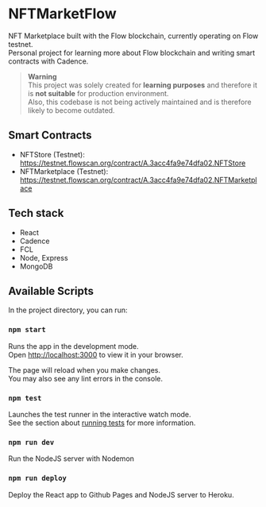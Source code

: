 # NFTMarketFlow

NFT Marketplace built with the Flow blockchain, currently operating on Flow testnet.<br/>
Personal project for learning more about Flow blockchain and writing smart contracts with Cadence.<br/>

> **Warning**<br/>
> This project was solely created for **learning purposes** and therefore it is **not suitable** for production environment.<br/>
> Also, this codebase is not being actively maintained and is therefore likely to become outdated.

## Smart Contracts

- NFTStore (Testnet): https://testnet.flowscan.org/contract/A.3acc4fa9e74dfa02.NFTStore
- NFTMarketplace (Testnet): https://testnet.flowscan.org/contract/A.3acc4fa9e74dfa02.NFTMarketplace

## Tech stack

- React
- Cadence
- FCL
- Node, Express
- MongoDB

## Available Scripts

In the project directory, you can run:

### `npm start`

Runs the app in the development mode.\
Open [http://localhost:3000](http://localhost:3000) to view it in your browser.

The page will reload when you make changes.\
You may also see any lint errors in the console.

### `npm test`

Launches the test runner in the interactive watch mode.\
See the section about [running tests](https://facebook.github.io/create-react-app/docs/running-tests) for more information.

### `npm run dev`

Run the NodeJS server with Nodemon

### `npm run deploy`

Deploy the React app to Github Pages and NodeJS server to Heroku.
